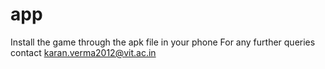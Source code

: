 # app
Install the game through the apk file in your phone
For any further queries contact karan.verma2012@vit.ac.in
